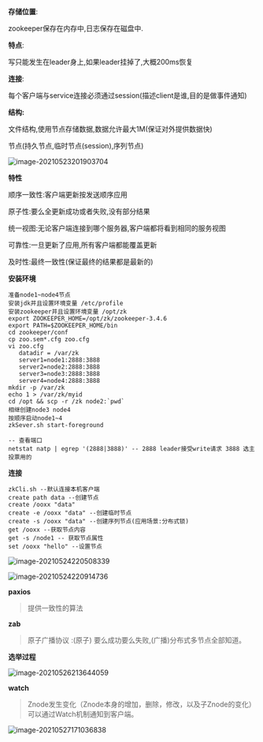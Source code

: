 **存储位置**:

zookeeper保存在内存中,日志保存在磁盘中.

**特点**:

写只能发生在leader身上,如果leader挂掉了,大概200ms恢复

**连接**:

每个客户端与service连接必须通过session(描述client是谁,目的是做事件通知)

**结构:**

文件结构,使用节点存储数据,数据允许最大1M(保证对外提供数据快)

节点(持久节点,临时节点(session),序列节点)

![image-20210523201903704](C:\Users\xuehy\AppData\Roaming\Typora\typora-user-images\image-20210523201903704.png)

**特性**

顺序一致性:客户端更新按发送顺序应用

原子性:要么全更新成功或者失败,没有部分结果

统一视图:无论客户端连接到哪个服务器,客户端都将看到相同的服务视图

可靠性:一旦更新了应用,所有客户端都能覆盖更新

及时性:最终一致性(保证最终的结果都是最新的)



**安装环境**

```shell
准备node1~node4节点
安装jdk并且设置环境变量 /etc/profile
安装zookeeper并且设置环境变量 /opt/zk
export ZOOKEEPER_HOME=/opt/zk/zookeeper-3.4.6
export PATH=$ZOOKEEPER_HOME/bin
cd zookeeper/conf
cp zoo.sem*.cfg zoo.cfg
vi zoo.cfg
   datadir = /var/zk
   server1=node1:2888:3888
   server2=node2:2888:3888
   server3=node3:2888:3888
   server4=node4:2888:3888
mkdir -p /var/zk
echo 1 > /var/zk/myid
cd /opt && scp -r /zk node2:`pwd`
相继创建node3 node4
按顺序启动node1~4
zkSever.sh start-foreground

-- 查看端口
netstat natp | egrep '(2888|3888)' -- 2888 leader接受write请求 3888 选主投票用的
```

**连接**

```shell
zkCli.sh --默认连接本机客户端
create path data --创建节点
create /ooxx "data"
create -e /ooxx "data" --创建临时节点
create -s /ooxx "data" --创建序列节点(应用场景:分布式锁)
get /ooxx --获取节点内容
get -s /node1 -- 获取节点属性
set /ooxx "hello" --设置节点
```

![image-20210524220508339](C:\Users\xuehy\AppData\Roaming\Typora\typora-user-images\image-20210524220508339.png)

![image-20210524220914736](C:\Users\xuehy\AppData\Roaming\Typora\typora-user-images\image-20210524220914736.png)

**paxios**

> 提供一致性的算法

**zab**

> 原子广播协议 :(原子) 要么成功要么失败,(广播)分布式多节点全部知道。



**选举过程**

![image-20210526213644059](C:\Users\xuehy\AppData\Roaming\Typora\typora-user-images\image-20210526213644059.png)

**watch**

> Znode发生变化（Znode本身的增加，删除，修改，以及子Znode的变化）可以通过Watch机制通知到客户端。

![image-20210527171036838](C:\Users\xuehy\AppData\Roaming\Typora\typora-user-images\image-20210527171036838.png)

